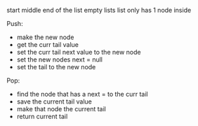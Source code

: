 start
middle
end of the list
empty lists
list only has 1 node inside



Push:
- make the new node
- get the curr tail value
- set the curr tail next value to the new node
- set the new nodes next = null
- set the tail to the new node


Pop:
- find the node that has a next = to the curr tail
- save the current tail value
- make that node the current tail
- return current tail
